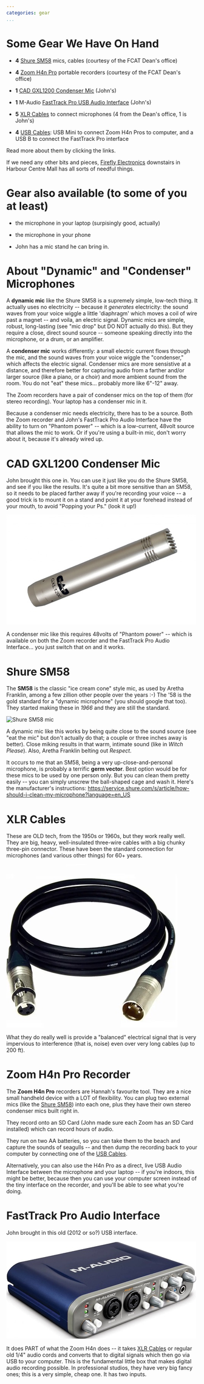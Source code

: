 ```yaml
---
categories: gear
...
```


# Some Gear We Have On Hand

- **4** [Shure SM58]() mics, cables (courtesy of the FCAT Dean's office)

- **4** [Zoom H4n Pro]() portable recorders (courtesy of the FCAT Dean's office)

- **1** [CAD GXL1200 Condenser Mic]() (John's)

- **1** M-Audio [FastTrack Pro USB Audio Interface]() (John's)

- **5** [XLR Cables]() to connect microphones (4 from the Dean's office, 1 is John's)

- **4** [USB Cables](): USB Mini to connect Zoom H4n Pros to computer, and a USB B to connect the FastTrack Pro interface


Read more about them by clicking the links.

If we need any other bits and pieces,  [Firefly Electronics](https://www.fireflyelectronics.ca/) downstairs in Harbour Centre Mall has all sorts of needful things.


# Gear also available (to some of you at least)


- the microphone in your laptop (surpisingly good, actually)

- the microphone in your phone

- John has a mic stand he can bring in.
 

# About "Dynamic" and "Condenser" Microphones

A **dynamic mic** like the Shure SM58 is a supremely simple, low-tech thing. It actually uses no electricity -- because it *generates* electricity: the sound waves from your voice wiggle a little 'diaphragm' which moves a coil of wire past a magnet -- and voila, an electric signal.  Dynamic mics are simple, robust, long-lasting (see "mic drop" but DO NOT actually do this). But they require a close, direct sound source -- someone speaking directly into the microphone, or a drum, or an amplifier.


A **condenser mic** works differently: a small electric current flows through the mic, and the sound waves from your voice wiggle the "condenser," which affects the electric signal. Condenser mics are more sensistive at a distance, and therefore better for capturing audio from a farther and/or larger source (like a piano, or a choir) and more ambient sound from the room. You do not "eat" these mics... probably more like 6\"-12\" away.

The Zoom recorders have a pair of condenser mics on the top of them (for stereo recording). Your laptop has a condenser mic in it.

Because a condenser mic needs electricity, there has to be a source. Both the Zoom recorder and John's FastTrack Pro Audio Interface have the ability to turn on "Phantom power" -- which is a low-current, 48volt source that allows the mic to work. Or if you're using a built-in mic, don't worry about it, because it's already wired up.

# CAD GXL1200 Condenser Mic

John brought this one in. You can use it just like you do the Shure SM58, and see if you like the results. It's quite a bit more sensitive than an SM58, so it needs to be placed farther away if you're recording your voice -- a good trick is to mount it on a stand and point it at your forehead instead of your mouth, to avoid "Popping your Ps." (look it up!)

![CAD GXL1200 mic](/CAD.jpg)

A condenser mic like this requires 48volts of "Phantom power" -- which is available on both the Zoom recorder and the FastTrack Pro Audio Interface... you just switch that on and it works.

# Shure SM58

The **SM58** is the classic "ice cream cone" style mic, as used by Aretha Franklin, among a few zillion other people over the years :-) The '58 is the gold standard for a "dynamic microphone" (you should google that too). They started making these in *1966* and they are still the standard.

![Shure SM58 mic](https://upload.wikimedia.org/wikipedia/commons/0/07/Shure_sm58.jpg)

A dynamic mic like this works by being quite close to the sound source (see "eat the mic" but don't actually do that; a couple or three inches away is better). Close miking results in that warm, intimate sound (like in *Witch Please*). Also, Aretha Franklin belting out *Respect*.

It occurs to me that an SM58, being a very up-close-and-personal microphone, is probably a terrific **germ vector**. Best option would be for these mics to be used by one person only. But you can clean them pretty easily -- you can simply unscrew the ball-shaped cage and wash it. Here's the manufacturer's instructions: <https://service.shure.com/s/article/how-should-i-clean-my-microphone?language=en_US>

# XLR Cables

These are OLD tech, from the 1950s or 1960s, but they work really well. They are big, heavy, well-insulated three-wire cables with a big chunky three-pin connector. These have been the standard connection for microphones (and various other things) for 60+ years. 

![XLR cable](/xlr.jpg)

What they do really well is provide a "balanced" electrical signal that is very impervious to interference (that is, noise) even over very long cables (up to 200 ft).

# Zoom H4n Pro Recorder

The **Zoom H4n Pro** recorders are Hannah's favourite tool. They are a nice small handheld device with a LOT of flexibility. You can plug two external mics (like the [Shure SM58]()) into each one, plus they have their own stereo condenser mics built right in.

They record onto an SD Card (John made sure each Zoom has an SD Card installed) which can record hours of audio.

They run on two AA batteries, so you can take them to the beach and capture the sounds of seagulls -- and then dump the recording back to your computer by connecting one of the [USB Cables]().

Alternatively, you can also use the H4n Pro as a direct, live USB Audio Interface between the microphone and your laptop -- if you're indoors, this might be better, because then you can use your computer screen instead of the tiny interface on the recorder, and you'll be able to see what you're doing.



# FastTrack Pro Audio Interface

John brought in this old (2012 or so?) USB interface. 

![FastTrack Pro Audio USB Interface](/fasttrack.jpg)

It does PART of what the Zoom H4n does -- it takes [XLR Cables]() or regular old 1/4" audio cords and converts that to digital signals which then go via USB to your computer. This is the fundamental little box that makes digital audio recording possible. In professional studios, they have very big fancy ones; this is a very simple, cheap one. It has two inputs. 


